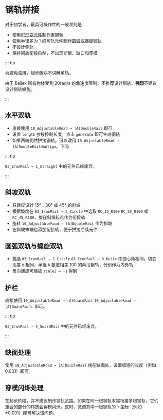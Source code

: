 # 钢轨拼接

对于初学者，最具可操作性的一般准则是：

- 使用[可形变元件](/glossary/adjustable-object.md)制作直钢轨
- 使用半径差为 1 的弯轨元件制作圆弧或螺旋钢轨
- 不设计侧轨
- 保持钢轨衔接自然，不出现断层、缺口和穿模

::: tip

为避免滥用，起步版块不讲解单轨。

由于 Ballex 所有物体受到 20rad/s 的角速度限制，不推荐设计侧轨，**强烈**不建议设计侧轨螺旋。

:::

## 水平双轨

- 直接使用 `10_AdjustableRoad → [A]DoubleRail` 即可
- 设置 `length` 参数控制长度，点击 `generate` 即可生成钢轨
- 如果两端仍然拼接钢轨，可以改用 `10_AdjustableRoad → [A]DoubleRailNoAlign`，下同

::: tip

`03_IronRail → 1_Straight` 中的元件已经废弃。

:::

## 斜坡双轨

- 只建议设计 15°，30° 或 45° 的斜坡
- 根据坡度在 `03_IronRail → 2_Circle` 中选取 `RC_15_R100` `RC_30_R100` 或 `RC_45_R100`，接在斜坡起点作为衔接轨
- 旋转 `10_AdjustableRoad → [A]DoubleRail` 作为斜坡
- 在斜坡末端也添加衔接轨，便于拼接后续元件

## 圆弧双轨与螺旋双轨

- 挑选 `03_IronRail → 2_Circle` `03_IronRail → 3_Helix` 中圆心角相同，切变高度 `H` 相同，半径 `R` 数值相差 100 的两段钢轨，分别作为内外轨
- 反向螺旋可缩放 `scaleZ = -1` 得到

## 护栏

直接使用 `10_AdjustableRoad → [A]GuardRail` `10_AdjustableRoad → [A]GuardRailL` 即可。

::: tip

`03_IronRail → 5_GuardRail` 中的元件已经废弃。

:::

## 缺面处理

使用 `10_AdjustableRoad → [A]DoubleRail` 接在缺面处，设置极短的长度（例如 0.001）即可。

## 穿模闪烁处理

在起步阶段，并不建议制作钢轨岔路。如果在同一根钢轨末端衔接多根钢轨，它们重合的部分的材质会穿模闪烁。这时，微调其中一根钢轨的 `Y` 坐标（例如 ±0.001）即可解决该问题。
